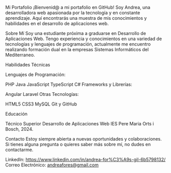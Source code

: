 Mi Portafolio
¡Bienvenid@ a mi portafolio en GitHub! Soy Andrea, una desarrolladora web apasionada por la tecnología y en constante aprendizaje. Aquí encontrarás una muestra de mis conocimientos y habilidades en el desarrollo de aplicaciones web.

Sobre Mí
Soy una estudiante próxima a graduarse en Desarrollo de Aplicaciones Web. Tengo experiencia y conocimientos en una variedad de tecnologías y lenguajes de programación, actualmente me encuentro realizando formación dual en la empresas Sistemas Informáticos del Mediterraneo.

Habilidades Técnicas

Lenguajes de Programación:

PHP
Java
JavaScript
TypeScript
C#
Frameworks y Librerías:

Angular
Laravel
Otras Tecnologías:

HTML5
CSS3
MySQL
Git y GitHub

Educación

Técnico Superior Desarrollo de Aplicaciones Web
IES Pere Maria Orts i Bosch, 2024.

Contacto
Estoy siempre abierta a nuevas oportunidades y colaboraciones. Si tienes alguna pregunta o quieres saber más sobre mí, no dudes en contactarme.

LinkedIn: https://www.linkedin.com/in/andrea-for%C3%A9s-gil-6b5798132/
Correo Electrónico: andreafores@gmail.com


